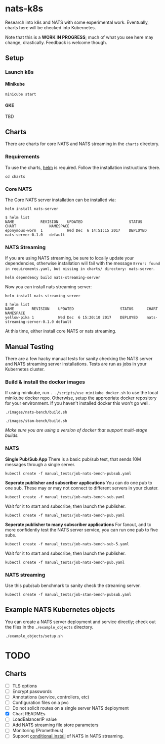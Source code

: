 # nats-k8s

Research into k8s and NATS with some experimental work.  Eventually, charts here will be checked into Kubernetes.

Note that this is a **WORK IN PROGRESS**; much of what you see here may change, drastically.  Feedback is welcome though.

## Setup

### Launch k8s

#### Minikube
`minicube start`

#### GKE
TBD

## Charts

There are charts for core NATS and NATS streaming in the `charts` directory.

### Requirements

To use the charts, [helm](https://github.com/kubernetes/helm) is required.  Follow the installation instructions there.

`cd charts`

### Core NATS
The Core NATS server installation can be installed via:

`helm install nats-server`

```text
$ helm list
NAME          	REVISION	UPDATED                 	STATUS  	CHART            	NAMESPACE
eponymous-worm	1       	Wed Dec  6 14:51:15 2017	DEPLOYED	nats-server-0.1.0	default  
```

### NATS Streaming

If you are using NATS streaming, be sure to locally update your dependencies, otherwise installation will fail with the message `Error: found in requirements.yaml, but missing in charts/ directory: nats-server`.

`helm dependency build nats-streaming-server`

Now you can install nats streaming server:

`helm install nats-streaming-server`

```text
$ helm list
NAME       	REVISION	UPDATED                 	STATUS  	CHART                      	NAMESPACE
yellow-pika	1       	Wed Dec  6 15:20:10 2017	DEPLOYED	nats-streaming-server-0.1.0	default  
```

At this time, either install core NATS or nats streaming.

## Manual Testing

There are a few hacky manual tests for sanity checking the NATS server and NATS streaming server installations.  Tests are run as jobs in your Kubernetes cluster.

### Build & install the docker images

If using minikube, run `. ./scripts/use_minikube_docker.sh` to use the local minikube docker repo.  Otherwise, setup the appropriate docker repository for your environment.  If you haven't installed docker this won't go well.

`./images/nats-bench/build.sh`

`./images/stan-bench/build.sh`

*Make sure you are using a version of docker that support multi-stage builds.*

### NATS

**Single Pub/Sub App**
There is a basic pub/sub test, that sends 10M messages through a single server.
```text
kubectl create -f manual_tests/job-nats-bench-pubsub.yaml 
```

**Seperate publisher and subscriber applications**
You can do one pub to one sub.  These may or may not connect to different servers in your cluster.

```text
kubectl create -f manual_tests/job-nats-bench-sub.yaml
```

Wait for it to start and subscribe, then launch the publisher.

```text
kubectl create -f manual_tests/job-nats-bench-pub.yaml
```

**Seperate publisher to many subscriber applications**
For fanout, and to more confidently test the NATS server service, you can run one pub to five subs.

```text
kubectl create -f manual_tests/job-nats-bench-sub-5.yaml 
```

Wait for it to start and subscribe, then launch the publisher.

```text
kubectl create -f manual_tests/job-nats-bench-pub.yaml
```

### NATS streaming

Use this pub/sub benchmark to sanity check the streaming server.

```text
kubectl create -f manual_tests/job-stan-bench-pubsub.yaml
```

## Example NATS Kubernetes objects

You can create a NATS server deployment and service directly; check out the files in the `./example_objects` directory.

`./example_objects/setup.sh`

# TODO

## Charts

- [ ] TLS options
- [ ] Encrypt passwords
- [ ] Annotations (service, controllers, etc)
- [ ] Configuration files on a pvc
- [ ] Do not solicit routes on a single server NATS deployment
- [X] Chart READMEs
- [ ] LoadBalancerIP value
- [ ] Add NATS streaming file store parameters
- [ ] Monitoring (Prometheus)
- [ ] Support [conditional install](https://github.com/kubernetes/helm/blob/master/docs/charts.md#tags-and-condition-fields-in-requirementsyaml) of NATS in NATS streaming.

